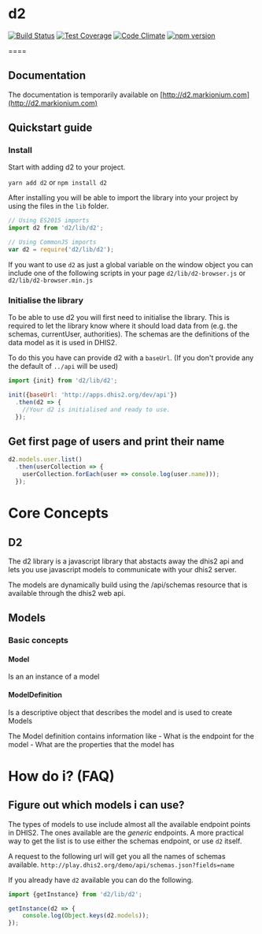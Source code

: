 # d2

[![Build Status](https://travis-ci.org/dhis2/d2.svg?branch=v25)](https://travis-ci.org/dhis2/d2)
[![Test Coverage](https://codeclimate.com/github/dhis2/d2/badges/coverage.svg)](https://codeclimate.com/github/dhis2/d2/coverage)
[![Code Climate](https://codeclimate.com/github/dhis2/d2/badges/gpa.svg)](https://codeclimate.com/github/dhis2/d2)
[![npm version](https://badge.fury.io/js/d2.svg)](https://badge.fury.io/js/d2)

==== 

## Documentation
The documentation is temporarily available on [http://d2.markionium.com](http://d2.markionium.com)

## Quickstart  guide

### Install

Start with adding d2 to your project.

`yarn add d2` or `npm install d2`

After installing you will be able to import the library into your project by using the files in the `lib` folder.

```js
// Using ES2015 imports
import d2 from 'd2/lib/d2';

// Using CommonJS imports
var d2 = require('d2/lib/d2');
```

If you want to use `d2` as just a global variable on the window object you can include one of the following scripts in
your page `d2/lib/d2-browser.js` or `d2/lib/d2-browser.min.js`


### Initialise the library
To be able to use d2 you will first need to initialise the library. This is required to let the library know
where it should load data from (e.g. the schemas, currentUser, authorities). The schemas are the definitions of the data model as it is used in DHIS2.

To do this you have can provide d2 with a `baseUrl`. (If you don't provide any the default of `../api` will be used)

```js
import {init} from 'd2/lib/d2';

init({baseUrl: 'http://apps.dhis2.org/dev/api'})
  .then(d2 => {
    //Your d2 is initialised and ready to use.
  });
```

## Get first page of users and print their name
```js
d2.models.user.list()
  .then(userCollection => {
    userCollection.forEach(user => console.log(user.name)));
  });
```

# Core Concepts

## D2

The d2 library is a javascript library that abstacts away the dhis2 api and lets you use javascript models to communicate with your dhis2 server.

The models are dynamically build using the /api/schemas resource that is available through the dhis2 web api.

## Models

### Basic concepts

#### Model

Is an an instance of a model

#### ModelDefinition

Is a descriptive object that describes the model and is used to create Models

The Model definition contains information like
    - What is the endpoint for the model
    - What are the properties that the model has

# How do i? (FAQ)

## Figure out which models i can use?

The types of models to use include almost all the available endpoint points in DHIS2. The ones available are the _generic_ endpoints.
A more practical way to get the list is to use either the schemas endpoint, or use `d2` itself.

A request to the following url will get you all the names of schemas available. `http://play.dhis2.org/demo/api/schemas.json?fields=name`

If you already have `d2` available you can do the following.

```js
import {getInstance} from 'd2/lib/d2';

getInstance(d2 => {
    console.log(Object.keys(d2.models));
});
```
